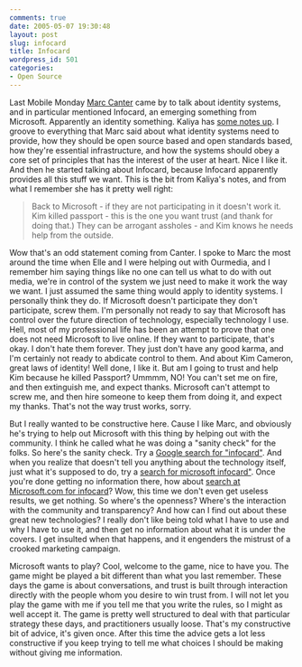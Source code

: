 ```yaml
---
comments: true
date: 2005-05-07 19:30:48
layout: post
slug: infocard
title: Infocard
wordpress_id: 501
categories:
- Open Source
---
```


Last Mobile Monday [Marc Canter](http://marc.blogs.it/) came by to talk about identity systems, and in particular mentioned Infocard, an emerging something from Microsoft. Apparently an identity something. Kaliya has [some notes up](http://identitywoman.kaliyasblogs.net/archives/2005/05/momo_marc_cante.htm). I groove to everything that Marc said about what identity systems need to provide, how they should be open source based and open standards based, how they're essential infrastructure, and how the systems should obey a core set of principles that has the interest of the user at heart. Nice I like it. And then he started talking about Infocard, because Infocard apparently provides all this stuff we want. This is the bit from Kaliya's notes, and from what I remember she has it pretty well right:




> Back to Microsoft - if they are not participating in it doesn't work it. Kim killed passport - this is the one you want trust (and thank for doing that.) They can be arrogant assholes - and Kim knows he needs help from the outside.




Wow that's an odd statement coming from Canter. I spoke to Marc the most around the time when Elle and I were helping out with Ourmedia, and I remember him saying things like no one can tell us what to do with out media, we're in control of the system we just need to make it work the way we want. I just assumed the same thing would apply to identity systems. I personally think they do. If Microsoft doesn't participate they don't participate, screw them. I'm personally not ready to say that Microsoft has control over the future direction of technology, especially technology I use. Hell, most of my professional life has been an attempt to prove that one does not need Microsoft to live online. If they want to participate, that's okay. I don't hate them forever. They just don't have any good karma, and I'm certainly not ready to abdicate control  to them. And about Kim Cameron, great laws of identity! Well done, I like it. But am I going to trust and help Kim because he killed Passport? Ummmm, NO! You can't set me on fire, and then extinguish me, and expect thanks.  Microsoft can't attempt to screw me, and then hire someone to keep them from doing it, and expect my thanks. That's not the way trust works, sorry.




But I really wanted to be constructive here. Cause I like Marc, and obviously he's trying to help out Microsoft with this thing by helping out with the community. I think he called what he was doing a "sanity check" for the folks. So here's the sanity check. Try a [Google search for "infocard"](http://www.google.com/search?hl=en&lr=&c2coff=1&client=firefox-a&rls=org.mozilla%3Aen-US%3Aofficial&q=infocard&btnG=Search). And when you realize that doesn't tell you anything about the technology itself, just what it's supposed to do, try a [search for
microsoft infocard"](http://www.google.com/search?q=microsoft+infocard&sourceid=mozilla-search&start=0&start=0&ie=utf-8&oe=utf-8&client=firefox-a&rls=org.mozilla:en-US:official).  Once you're done getting no information there, how about [search at Microsoft.com for infocard](http://search.microsoft.com/search/results.aspx?st=b&na=88&View=en-US&qu=infocard)? Wow, this time we don't even get useless results, we get nothing. So where's the openness? Where's the interaction with the community and transparency? And how can I find out about these great new technologies? I really don't like being told what I have to use and why I have to use it, and then get no information about what it is under the covers. I get insulted when that happens, and it engenders the mistrust of a crooked marketing campaign.




Microsoft wants to play? Cool, welcome to the game, nice to have you. The game might be played a bit different than what you last remember. These days the game is about conversations, and trust is built through interaction directly with the people whom you desire to win trust from. I will not let you play the game with me if you tell me that you write the rules, so I might as well accept it. The game is pretty well structured to deal with that particular strategy these days, and practitioners usually loose. That's my constructive bit of advice, it's given once. After this time the advice gets a lot less constructive if you keep trying to tell me what choices I should be making without giving me information.
